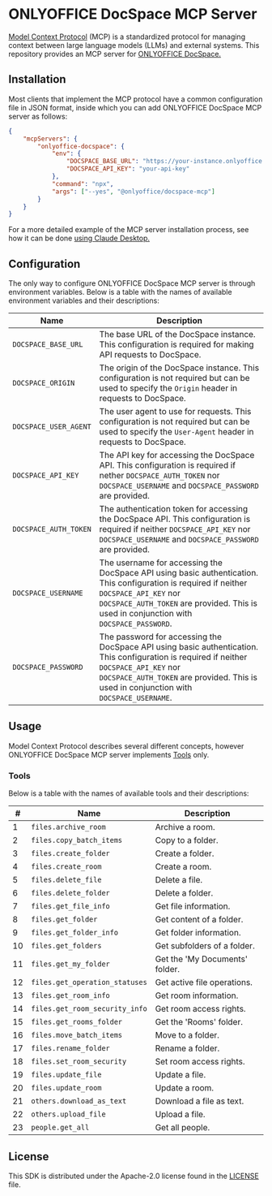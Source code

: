 # ONLYOFFICE DocSpace MCP Server

[Model Context Protocol] (MCP) is a standardized protocol for managing context between large language models (LLMs) and external systems. This repository provides an MCP server for [ONLYOFFICE DocSpace.]

## Installation

Most clients that implement the MCP protocol have a common configuration file in JSON format, inside which you can add ONLYOFFICE DocSpace MCP server as follows:

```json
{
	"mcpServers": {
		"onlyoffice-docspace": {
			"env": {
				"DOCSPACE_BASE_URL": "https://your-instance.onlyoffice.com",
				"DOCSPACE_API_KEY": "your-api-key"
			},
			"command": "npx",
			"args": ["--yes", "@onlyoffice/docspace-mcp"]
		}
	}
}
```

For a more detailed example of the MCP server installation process, see how it can be done [using Claude Desktop.]

## Configuration

The only way to configure ONLYOFFICE DocSpace MCP server is through environment variables. Below is a table with the names of available environment variables and their descriptions:

<!--generate config-start-->

| Name                  | Description                                                                                                                                                                                                                        |
| --------------------- | ---------------------------------------------------------------------------------------------------------------------------------------------------------------------------------------------------------------------------------- |
| `DOCSPACE_BASE_URL`   | The base URL of the DocSpace instance. This configuration is required for making API requests to DocSpace.                                                                                                                         |
| `DOCSPACE_ORIGIN`     | The origin of the DocSpace instance. This configuration is not required but can be used to specify the `Origin` header in requests to DocSpace.                                                                                    |
| `DOCSPACE_USER_AGENT` | The user agent to use for requests. This configuration is not required but can be used to specify the `User-Agent` header in requests to DocSpace.                                                                                 |
| `DOCSPACE_API_KEY`    | The API key for accessing the DocSpace API. This configuration is required if nether `DOCSPACE_AUTH_TOKEN` nor `DOCSPACE_USERNAME` and `DOCSPACE_PASSWORD` are provided.                                                           |
| `DOCSPACE_AUTH_TOKEN` | The authentication token for accessing the DocSpace API. This configuration is required if neither `DOCSPACE_API_KEY` nor `DOCSPACE_USERNAME` and `DOCSPACE_PASSWORD` are provided.                                                |
| `DOCSPACE_USERNAME`   | The username for accessing the DocSpace API using basic authentication. This configuration is required if neither `DOCSPACE_API_KEY` nor `DOCSPACE_AUTH_TOKEN` are provided. This is used in conjunction with `DOCSPACE_PASSWORD`. |
| `DOCSPACE_PASSWORD`   | The password for accessing the DocSpace API using basic authentication. This configuration is required if neither `DOCSPACE_API_KEY` nor `DOCSPACE_AUTH_TOKEN` are provided. This is used in conjunction with `DOCSPACE_USERNAME`. |

<!--generate config-end-->

## Usage

Model Context Protocol describes several different concepts, however ONLYOFFICE DocSpace MCP server implements [Tools] only.

### Tools

Below is a table with the names of available tools and their descriptions:

<!--generate tools-start-->

| #   | Name                           | Description                    |
| --- | ------------------------------ | ------------------------------ |
| 1   | `files.archive_room`           | Archive a room.                |
| 2   | `files.copy_batch_items`       | Copy to a folder.              |
| 3   | `files.create_folder`          | Create a folder.               |
| 4   | `files.create_room`            | Create a room.                 |
| 5   | `files.delete_file`            | Delete a file.                 |
| 6   | `files.delete_folder`          | Delete a folder.               |
| 7   | `files.get_file_info`          | Get file information.          |
| 8   | `files.get_folder`             | Get content of a folder.       |
| 9   | `files.get_folder_info`        | Get folder information.        |
| 10  | `files.get_folders`            | Get subfolders of a folder.    |
| 11  | `files.get_my_folder`          | Get the 'My Documents' folder. |
| 12  | `files.get_operation_statuses` | Get active file operations.    |
| 13  | `files.get_room_info`          | Get room information.          |
| 14  | `files.get_room_security_info` | Get room access rights.        |
| 15  | `files.get_rooms_folder`       | Get the 'Rooms' folder.        |
| 16  | `files.move_batch_items`       | Move to a folder.              |
| 17  | `files.rename_folder`          | Rename a folder.               |
| 18  | `files.set_room_security`      | Set room access rights.        |
| 19  | `files.update_file`            | Update a file.                 |
| 20  | `files.update_room`            | Update a room.                 |
| 21  | `others.download_as_text`      | Download a file as text.       |
| 22  | `others.upload_file`           | Upload a file.                 |
| 23  | `people.get_all`               | Get all people.                |

<!--generate tools-end-->

## License

This SDK is distributed under the Apache-2.0 license found in the [LICENSE] file.

<!-- Footnotes -->

[LICENSE]: https://github.com/onlyoffice/docspace-mcp/blob/master/LICENSE/
[Model Context Protocol]: https://modelcontextprotocol.io/
[ONLYOFFICE DocSpace.]: https://www.onlyoffice.com/docspace.aspx
[using Claude Desktop.]: https://modelcontextprotocol.io/quickstart/user/#for-claude-desktop-users
[Tools]: https://modelcontextprotocol.io/docs/concepts/tools/
